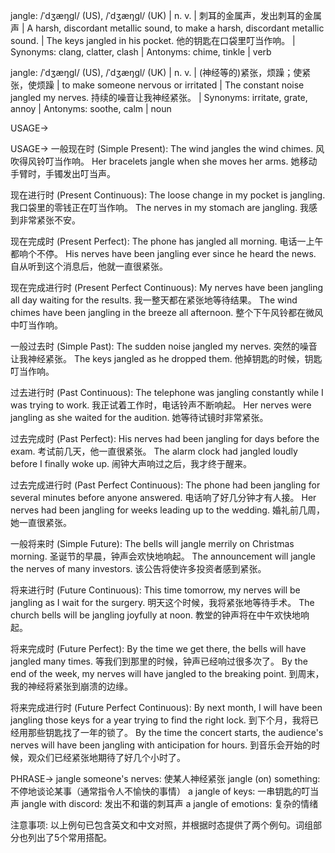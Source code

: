 jangle: /ˈdʒæŋɡl/ (US), /ˈdʒæŋɡl/ (UK) | n. v. | 刺耳的金属声，发出刺耳的金属声 | A harsh, discordant metallic sound, to make a harsh, discordant metallic sound. | The keys jangled in his pocket. 他的钥匙在口袋里叮当作响。 | Synonyms: clang, clatter, clash | Antonyms: chime, tinkle | verb

jangle: /ˈdʒæŋɡl/ (US), /ˈdʒæŋɡl/ (UK) | n. v. | (神经等的)紧张，烦躁；使紧张，使烦躁 | to make someone nervous or irritated |  The constant noise jangled my nerves.  持续的噪音让我神经紧张。 | Synonyms: irritate, grate, annoy | Antonyms: soothe, calm | noun


USAGE->

USAGE->
一般现在时 (Simple Present):
The wind jangles the wind chimes. 风吹得风铃叮当作响。
Her bracelets jangle when she moves her arms.  她移动手臂时，手镯发出叮当声。


现在进行时 (Present Continuous):
The loose change in my pocket is jangling. 我口袋里的零钱正在叮当作响。
The nerves in my stomach are jangling. 我感到非常紧张不安。


现在完成时 (Present Perfect):
The phone has jangled all morning. 电话一上午都响个不停。
His nerves have been jangling ever since he heard the news.  自从听到这个消息后，他就一直很紧张。


现在完成进行时 (Present Perfect Continuous):
My nerves have been jangling all day waiting for the results.  我一整天都在紧张地等待结果。
The wind chimes have been jangling in the breeze all afternoon.  整个下午风铃都在微风中叮当作响。


一般过去时 (Simple Past):
The sudden noise jangled my nerves.  突然的噪音让我神经紧张。
The keys jangled as he dropped them.  他掉钥匙的时候，钥匙叮当作响。


过去进行时 (Past Continuous):
The telephone was jangling constantly while I was trying to work. 我正试着工作时，电话铃声不断响起。
Her nerves were jangling as she waited for the audition. 她等待试镜时非常紧张。


过去完成时 (Past Perfect):
His nerves had been jangling for days before the exam. 考试前几天，他一直很紧张。
The alarm clock had jangled loudly before I finally woke up. 闹钟大声响过之后，我才终于醒来。


过去完成进行时 (Past Perfect Continuous):
The phone had been jangling for several minutes before anyone answered.  电话响了好几分钟才有人接。
Her nerves had been jangling for weeks leading up to the wedding.  婚礼前几周，她一直很紧张。


一般将来时 (Simple Future):
The bells will jangle merrily on Christmas morning.  圣诞节的早晨，钟声会欢快地响起。
The announcement will jangle the nerves of many investors.  该公告将使许多投资者感到紧张。


将来进行时 (Future Continuous):
This time tomorrow, my nerves will be jangling as I wait for the surgery. 明天这个时候，我将紧张地等待手术。
The church bells will be jangling joyfully at noon.  教堂的钟声将在中午欢快地响起。


将来完成时 (Future Perfect):
By the time we get there, the bells will have jangled many times.  等我们到那里的时候，钟声已经响过很多次了。
By the end of the week, my nerves will have jangled to the breaking point.  到周末，我的神经将紧张到崩溃的边缘。


将来完成进行时 (Future Perfect Continuous):
By next month, I will have been jangling those keys for a year trying to find the right lock. 到下个月，我将已经用那些钥匙找了一年的锁了。
By the time the concert starts, the audience's nerves will have been jangling with anticipation for hours.  到音乐会开始的时候，观众们已经紧张地期待了好几个小时了。


PHRASE->
jangle someone's nerves:  使某人神经紧张
jangle (on) something:  不停地谈论某事（通常指令人不愉快的事情）
a jangle of keys:  一串钥匙的叮当声
jangle with discord:  发出不和谐的刺耳声
a jangle of emotions:  复杂的情绪


注意事项:
以上例句已包含英文和中文对照，并根据时态提供了两个例句。词组部分也列出了5个常用搭配。

